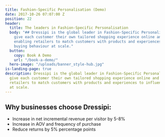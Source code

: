 ```yaml
---
title: Fashion-Specific Personalisation (Demo)
date: 2017-10-26 07:07:00 Z
position: 22
header:
  title: The leaders in Fashion-Specific Personalisation
  body: "## Dressipi is the global leader in Fashion-Specific Personalisation. We
    give each customer their own tailored shopping experience online and instore,
    enabling retailers to match customers with products and experiences to influence
    buying behaviour at scale."
  button:
    copy: Book A Demo
    url: "/book-a-demo/"
  hero-image: "/uploads/banner_style-hub.jpg"
is-landing-page: true
description: Dressipi is the global leader in Fashion-Specific Personalisation. We
  give each customer their own tailored shopping experience online and instore, enabling
  retailers to match customers with products and experiences to influence buying behaviour
  at scale.
---
```


## Why businesses choose Dressipi:

* Increase in net incremental revenue per visitor by 5-8%
* Increase in AOV and frequency of purchase
* Reduce returns by 5% percentage points